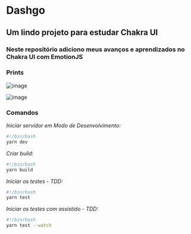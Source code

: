 # Dashgo

## Um lindo projeto para estudar Chakra UI

### Neste repositório adiciono meus avanços e aprendizados no Chakra UI com EmotionJS

### Prints

![image](https://user-images.githubusercontent.com/49797722/139912829-b4001435-d995-4ad0-afd7-8839a6b21134.png)

![image](https://user-images.githubusercontent.com/49797722/139912473-47f58d56-0cc4-4d73-868a-525697ecd87b.png)

### Comandos

*Iniciar servidor em Modo de Desenvolvimento:*

```bash
#!/bin/bash
yarn dev
```

*Criar build:*

```bash
#!/bin/bash
yarn build
```

*Iniciar os testes - TDD:*

```bash
#!/bin/bash
yarn test
```

*Iniciar os testes com assistido - TDD:*

```bash
#!/bin/bash
yarn test --watch
```
